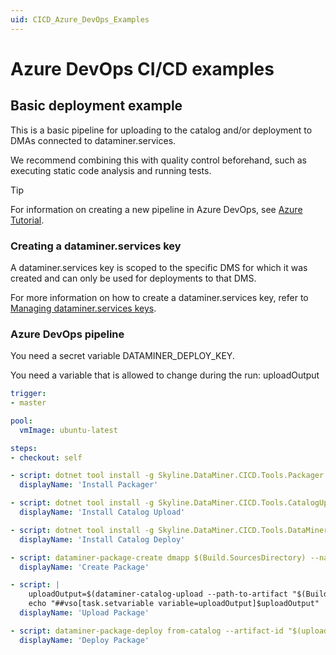 ```yaml
---
uid: CICD_Azure_DevOps_Examples
---
```


# Azure DevOps CI/CD examples

## Basic deployment example

This is a basic pipeline for uploading to the catalog and/or deployment to DMAs connected to dataminer.services.

We recommend combining this with quality control beforehand, such as executing static code analysis and running tests.

> [!TIP]
> For information on creating a new pipeline in Azure DevOps, see [Azure Tutorial](https://learn.microsoft.com/en-us/azure/devops/pipelines/create-first-pipeline?view=azure-devops).

### Creating a dataminer.services key

A dataminer.services key is scoped to the specific DMS for which it was created and can only be used for deployments to that DMS.

For more information on how to create a dataminer.services key, refer to [Managing dataminer.services keys](xref:Managing_DCP_keys).

### Azure DevOps pipeline

You need a secret variable DATAMINER_DEPLOY_KEY.

You need a variable that is allowed to change during the run: uploadOutput

```yml
trigger:
- master

pool:
  vmImage: ubuntu-latest

steps:
- checkout: self

- script: dotnet tool install -g Skyline.DataMiner.CICD.Tools.Packager
  displayName: 'Install Packager'

- script: dotnet tool install -g Skyline.DataMiner.CICD.Tools.CatalogUpload
  displayName: 'Install Catalog Upload'

- script: dotnet tool install -g Skyline.DataMiner.CICD.Tools.DataMinerDeploy
  displayName: 'Install Catalog Deploy'

- script: dataminer-package-create dmapp $(Build.SourcesDirectory) --name HelloFromAzure --output $(Build.SourcesDirectory) --type automation
  displayName: 'Create Package'

- script: |
    uploadOutput=$(dataminer-catalog-upload --path-to-artifact "$(Build.SourcesDirectory)/HelloFromAzure.dmapp" --dm-catalog-token $(DATAMINER_DEPLOY_KEY))
    echo "##vso[task.setvariable variable=uploadOutput]$uploadOutput"
  displayName: 'Upload Package'

- script: dataminer-package-deploy from-catalog --artifact-id "$(uploadOutput)" --dm-catalog-token $(DATAMINER_DEPLOY_KEY)
  displayName: 'Deploy Package'
```
